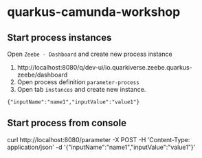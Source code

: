 
# quarkus-camunda-workshop

## Start process instances

Open `Zeebe - Dashboard` and create new process instance

1. http://localhost:8080/q/dev-ui/io.quarkiverse.zeebe.quarkus-zeebe/dashboard
2. Open process definition `parameter-process`
3. Open tab `instances` and create new instance.

```shell
{"inputName":"name1","inputValue":"value1"}
``` 

## Start process from console

curl http://localhost:8080/parameter -X POST -H 'Content-Type: application/json' -d '{"inputName":"name1","inputValue":"value1"}'
